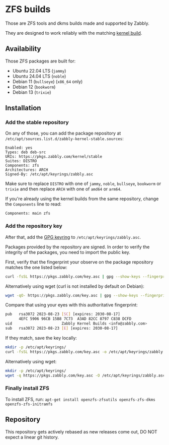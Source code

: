 # ZFS builds
Those are ZFS tools and dkms builds made and supported by Zabbly.

They are designed to work reliably with the matching [kernel build](https://github.com/zabbly/linux).

## Availability
Those ZFS packages are built for:

 * Ubuntu 22.04 LTS (`jammy`)
 * Ubuntu 24.04 LTS (`noble`)
 * Debian 11 (`bullseye`) (`x86_64` only)
 * Debian 12 (`bookworm`)
 * Debian 13 (`trixie`)

## Installation

### Add the stable repository
On any of those, you can add the package repository at `/etc/apt/sources.list.d/zabbly-kernel-stable.sources`:

```
Enabled: yes
Types: deb deb-src
URIs: https://pkgs.zabbly.com/kernel/stable
Suites: DISTRO
Components: zfs
Architectures: ARCH
Signed-By: /etc/apt/keyrings/zabbly.asc
```

Make sure to replace `DISTRO` with one of  `jammy`, `noble`, `bullseye`, `bookworm` or `trixie`
and then replace `ARCH` with one of `amd64` or `arm64`.

If you're already using the kernel builds from the same repository, change the `Components` line to read:
```
Components: main zfs
```

### Add the repository key
After that, add the [GPG keyring](https://pkgs.zabbly.com/key.asc) to `/etc/apt/keyrings/zabbly.asc`.

Packages provided by the repository are signed. In order to verify the integrity of the packages, you need to import the public key.

First, verify that the fingerprint your observe on the package repository matches the one listed below:

```sh
curl -fsSL https://pkgs.zabbly.com/key.asc | gpg --show-keys --fingerprint
```

Alternatively using wget (curl is not installed by default on Debian):

```sh
wget -qO- https://pkgs.zabbly.com/key.asc | gpg --show-keys --fingerprint
```

Compare that using your eyes with this authoritative fingerprint:
```sh
pub   rsa3072 2023-08-23 [SC] [expires: 2030-08-17]
      4EFC 5906 96CB 15B8 7C73  A3AD 82CC 8797 C838 DCFD
uid                      Zabbly Kernel Builds <info@zabbly.com>
sub   rsa3072 2023-08-23 [E] [expires: 2030-08-17]
```

If they match, save the key locally:

```sh
mkdir -p /etc/apt/keyrings/
curl -fsSL https://pkgs.zabbly.com/key.asc -o /etc/apt/keyrings/zabbly.asc
```
Alternatively using wget:

```sh
mkdir -p /etc/apt/keyrings/
wget -q https://pkgs.zabbly.com/key.asc -O /etc/apt/keyrings/zabbly.asc
```

### Finally install ZFS
To install ZFS, run: `apt-get install openzfs-zfsutils openzfs-zfs-dkms openzfs-zfs-initramfs`

## Repository
This repository gets actively rebased as new releases come out, DO NOT expect a linear git history.
